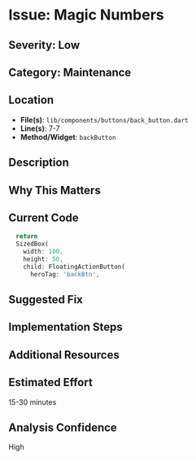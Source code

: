 # Issue: Magic Numbers

## Severity: Low

## Category: Maintenance

## Location
- **File(s)**: `lib/components/buttons/back_button.dart`
- **Line(s)**: 7-7
- **Method/Widget**: `backButton`

## Description


## Why This Matters


## Current Code
```dart
  return
  SizedBox(
    width: 100,
    height: 50,
    child: FloatingActionButton(            
      heroTag: 'backBtn',
```

## Suggested Fix


## Implementation Steps


## Additional Resources


## Estimated Effort
15-30 minutes

## Analysis Confidence
High
